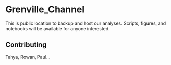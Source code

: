 # Grenville_Channel

This is public location to backup and host our analyses. Scripts, figures, and notebooks will be available for anyone interested.

## Contributing

Tahya, Rowan, Paul...
